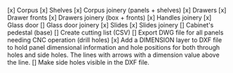 [x] Corpus
[x] Shelves
[x] Corpus joinery (panels + shelves)
[x] Drawers
[x] Drawer fronts
[x] Drawers joinery (box + fronts)
[x] Handles joinery
[x] Glass door
[] Glass door joinery
[x] Slides
[x] Slides joinery
[] Cabinet's pedestal (base)
[] Create cutting list (CSV)
[] Export DWG file for all panels needing CNC operation (drill holes)
[x] Add a DIMENSION layer to DXF file to hold panel dimensional information and hole positions for both through holes and side holes. The lines with arrows with a dimension value above the line.
[] Make side holes visible in the DXF file.
